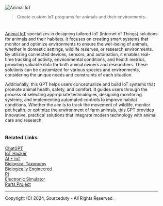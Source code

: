 ![Animal IoT](https://github.com/user-attachments/assets/483eb3cd-61e6-4730-87f4-c3fcd14f183c)

> Create custom IoT programs for animals and their environments.

#

[Animal IoT](https://chatgpt.com/g/g-MCcd1bnZo-animal-iot) specializes in designing tailored IoT (Internet of Things) solutions for animals and their habitats. It focuses on creating smart systems that monitor and optimize environments to ensure the well-being of animals, whether in domestic settings, wildlife reserves, or research environments. By utilizing connected devices, sensors, and automation, it enables real-time tracking of activity, environmental conditions, and health metrics, providing valuable data for both animal owners and researchers. These solutions can be customized for various species and environments, considering the unique needs and constraints of each situation.

Additionally, this GPT helps users conceptualize and build IoT systems that promote animal health, safety, and comfort. It guides users through the process of selecting appropriate technologies, designing monitoring systems, and implementing automated controls to improve habitat conditions. Whether the aim is to track the movement of wildlife, monitor pet health, or optimize the environment of farm animals, this GPT provides innovative, practical solutions that integrate modern technology with animal care and research.

#
### Related Links

[ChatGPT](https://github.com/sourceduty/ChatGPT)
<br>
[IoT Hacker](https://github.com/sourceduty/IoT_Hacker)
<br>
[AI + IoT](https://github.com/sourceduty/AI_IoT)
<br>
[Biological Taxonomy](https://github.com/sourceduty/Biological_Taxonomy)
<br>
[Biologically Engineered](https://github.com/sourceduty/Biologically_Engineered)
<br>
[Pi](https://github.com/sourceduty/Raspberry_Pi)
<br>
[Electronic Simulator](https://github.com/sourceduty/Electronic_Simulator)
<br>
[Parts Project](https://github.com/sourceduty/Parts_Project)

***
Copyright (C) 2024, Sourceduty - All Rights Reserved.
